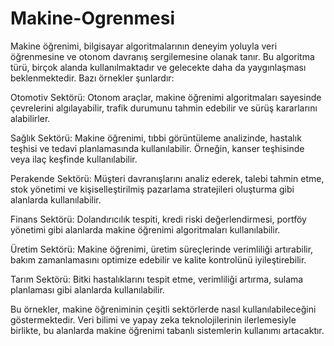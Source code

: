 # Makine-Ogrenmesi
Makine öğrenimi, bilgisayar algoritmalarının deneyim yoluyla veri öğrenmesine ve otonom davranış sergilemesine olanak tanır. Bu algoritma türü, birçok alanda kullanılmaktadır ve gelecekte daha da yaygınlaşması beklenmektedir. Bazı örnekler şunlardır:

Otomotiv Sektörü: Otonom araçlar, makine öğrenimi algoritmaları sayesinde çevrelerini algılayabilir, trafik durumunu tahmin edebilir ve sürüş kararlarını alabilirler.

Sağlık Sektörü: Makine öğrenimi, tıbbi görüntüleme analizinde, hastalık teşhisi ve tedavi planlamasında kullanılabilir. Örneğin, kanser teşhisinde veya ilaç keşfinde kullanılabilir.

Perakende Sektörü: Müşteri davranışlarını analiz ederek, talebi tahmin etme, stok yönetimi ve kişiselleştirilmiş pazarlama stratejileri oluşturma gibi alanlarda kullanılabilir.

Finans Sektörü: Dolandırıcılık tespiti, kredi riski değerlendirmesi, portföy yönetimi gibi alanlarda makine öğrenimi algoritmaları kullanılabilir.

Üretim Sektörü: Makine öğrenimi, üretim süreçlerinde verimliliği artırabilir, bakım zamanlamasını optimize edebilir ve kalite kontrolünü iyileştirebilir.

Tarım Sektörü: Bitki hastalıklarını tespit etme, verimliliği artırma, sulama planlaması gibi alanlarda kullanılabilir.

Bu örnekler, makine öğreniminin çeşitli sektörlerde nasıl kullanılabileceğini göstermektedir. Veri bilimi ve yapay zeka teknolojilerinin ilerlemesiyle birlikte, bu alanlarda makine öğrenimi tabanlı sistemlerin kullanımı artacaktır.
